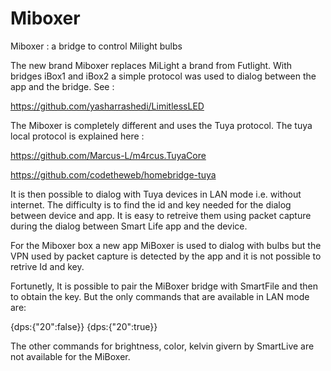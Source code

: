 # Miboxer
Miboxer : a bridge to control Milight bulbs

The new brand Miboxer replaces MiLight a brand from Futlight. With bridges iBox1 and iBox2 a simple protocol was used to dialog between the app and the bridge. See : 

https://github.com/yasharrashedi/LimitlessLED

The Miboxer is completely different and uses the Tuya protocol. The tuya local protocol is explained here :

https://github.com/Marcus-L/m4rcus.TuyaCore

https://github.com/codetheweb/homebridge-tuya

It is then possible to dialog with Tuya devices in LAN mode i.e. without internet. The difficulty is to find the id and key needed for the dialog between device and app. It is easy to retreive them using packet capture during the dialog between Smart Life app and the device.

For the Miboxer box a new app MiBoxer is used to dialog with bulbs but the VPN used by packet capture is detected by the app and it is not possible to retrive Id and key.

Fortunetly, It is possible to pair the MiBoxer bridge with SmartFile and then to obtain the key. But the only commands that are available in LAN mode are:

{dps:{"20":false}} {dps:{"20":true}}

The other commands for brightness, color, kelvin givern by SmartLive are not available for the MiBoxer.






